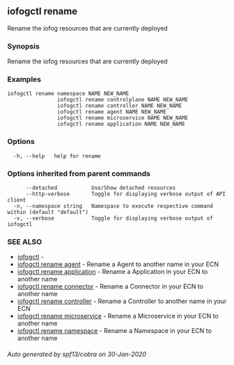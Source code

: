 ## iofogctl rename

Rename the iofog resources that are currently deployed

### Synopsis

Rename the iofog resources that are currently deployed

### Examples

```
iofogctl rename namespace NAME NEW_NAME
				iofogctl rename controlplane NAME NEW_NAME
				iofogctl rename controller NAME NEW_NAME
				iofogctl rename agent NAME NEW_NAME
				iofogctl rename microservice NAME NEW_NAME
				iofogctl rename application NAME NEW_NAME
```

### Options

```
  -h, --help   help for rename
```

### Options inherited from parent commands

```
      --detached           Use/Show detached resources
      --http-verbose       Toggle for displaying verbose output of API client
  -n, --namespace string   Namespace to execute respective command within (default "default")
  -v, --verbose            Toggle for displaying verbose output of iofogctl
```

### SEE ALSO

* [iofogctl](iofogctl.md)	 - 
* [iofogctl rename agent](iofogctl_rename_agent.md)	 - Rename a Agent to another name in your ECN
* [iofogctl rename application](iofogctl_rename_application.md)	 - Rename a Application in your ECN to another name
* [iofogctl rename connector](iofogctl_rename_connector.md)	 - Rename a Connector in your ECN to another name
* [iofogctl rename controller](iofogctl_rename_controller.md)	 - Rename a Controller to another name in your ECN
* [iofogctl rename microservice](iofogctl_rename_microservice.md)	 - Rename a Microservice in your ECN to another name
* [iofogctl rename namespace](iofogctl_rename_namespace.md)	 - Rename a Namespace in your ECN to another name

###### Auto generated by spf13/cobra on 30-Jan-2020

